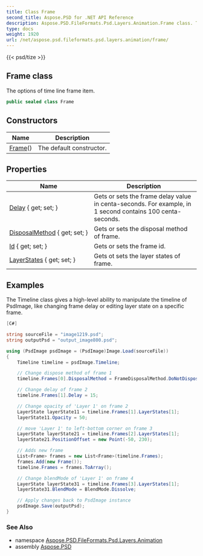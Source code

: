 ```yaml
---
title: Class Frame
second_title: Aspose.PSD for .NET API Reference
description: Aspose.PSD.FileFormats.Psd.Layers.Animation.Frame class. The options of time line frame item
type: docs
weight: 1920
url: /net/aspose.psd.fileformats.psd.layers.animation/frame/
---
```

{{< psd/tize >}}
## Frame class

The options of time line frame item.

```csharp
public sealed class Frame
```

## Constructors

| Name | Description |
| --- | --- |
| [Frame](frame/)() | The default constructor. |

## Properties

| Name | Description |
| --- | --- |
| [Delay](../../aspose.psd.fileformats.psd.layers.animation/frame/delay/) { get; set; } | Gets or sets the frame delay value in centa-seconds. For example, in 1 second contains 100 centa-seconds. |
| [DisposalMethod](../../aspose.psd.fileformats.psd.layers.animation/frame/disposalmethod/) { get; set; } | Gets or sets the disposal method of frame. |
| [Id](../../aspose.psd.fileformats.psd.layers.animation/frame/id/) { get; set; } | Gets or sets the frame id. |
| [LayerStates](../../aspose.psd.fileformats.psd.layers.animation/frame/layerstates/) { get; set; } | Gets ot sets the layer states of frame. |

## Examples

The Timeline class gives a high-level ability to manipulate the timeline of PsdImage, like changing frame delay or editing layer state on a specific frame.

```csharp
[C#]

string sourceFile = "image1219.psd";
string outputPsd = "output_image800.psd";

using (PsdImage psdImage = (PsdImage)Image.Load(sourceFile))
{
    Timeline timeline = psdImage.Timeline;

    // Change dispose method of frame 1
    timeline.Frames[0].DisposalMethod = FrameDisposalMethod.DoNotDispose;

    // Change delay of frame 2
    timeline.Frames[1].Delay = 15;

    // Change opacity of 'Layer 1' on frame 2
    LayerState layerState11 = timeline.Frames[1].LayerStates[1];
    layerState11.Opacity = 50;

    // move 'Layer 1' to left-bottom corner on frame 3
    LayerState layerState21 = timeline.Frames[2].LayerStates[1];
    layerState21.PositionOffset = new Point(-50, 230);

    // Adds new frame
    List<Frame> frames = new List<Frame>(timeline.Frames);
    frames.Add(new Frame());
    timeline.Frames = frames.ToArray();

    // Change blendMode of 'Layer 1' on frame 4
    LayerState layerState31 = timeline.Frames[3].LayerStates[1];
    layerState31.BlendMode = BlendMode.Dissolve;

    // Apply changes back to PsdImage instance
    psdImage.Save(outputPsd);
}
```

### See Also

* namespace [Aspose.PSD.FileFormats.Psd.Layers.Animation](../../aspose.psd.fileformats.psd.layers.animation/)
* assembly [Aspose.PSD](../../)


